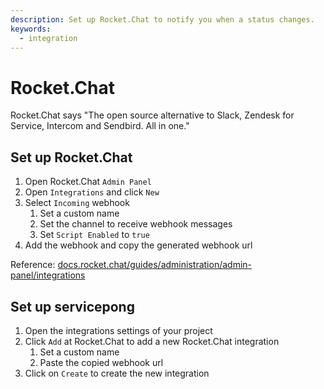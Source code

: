 ```yaml
---
description: Set up Rocket.Chat to notify you when a status changes.
keywords:
  - integration
---
```


# Rocket.Chat

Rocket.Chat says "The open source alternative to Slack, Zendesk for Service, Intercom and Sendbird. All in one."

## Set up Rocket.Chat

1. Open Rocket.Chat `Admin Panel`
2. Open `Integrations` and click `New`
3. Select `Incoming` webhook
   1. Set a custom name
   2. Set the channel to receive webhook messages
   3. Set `Script Enabled` to `true`
4. Add the webhook and copy the generated webhook url

Reference: [docs.rocket.chat/guides/administration/admin-panel/integrations](https://docs.rocket.chat/guides/administration/admin-panel/integrations)

## Set up servicepong

1. Open the integrations settings of your project
2. Click `Add` at Rocket.Chat to add a new Rocket.Chat integration
   1. Set a custom name
   2. Paste the copied webhook url
3. Click on `Create` to create the new integration
